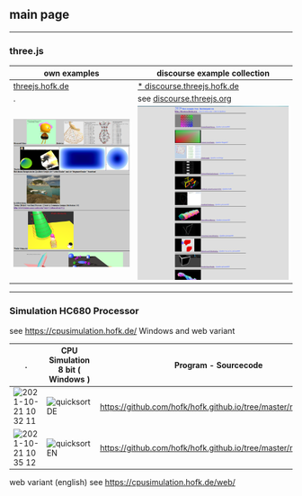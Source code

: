 ## main page ##

---

### three.js ###

own examples    | discourse example collection 
--------------- | ---------------------------- 
[threejs.hofk.de](https://threejs.hofk.de) | [* discourse.threejs.hofk.de](https://discourse.threejs.hofk.de)
 . | see [discourse.threejs.org](https://discourse.threejs.org/t/collection-of-examples-from-discourse-threejs-org/4315)
![threejs.hofk](threejs.hofk.de.png) | ![collection](collection.png)


---

### Simulation HC680 Processor ###

see https://cpusimulation.hofk.de/  Windows and web variant

 . | CPU Simulation 8 bit  ( Windows )  |  Program - Sourcecode          |   
---|-------------------|---------------------------------------------------------------- |
![2021-10-21 10 32 11](https://user-images.githubusercontent.com/27998882/138241784-4084982a-6927-4d0e-a365-c86dc8c187c2.png) | ![quicksortDE](https://user-images.githubusercontent.com/27998882/138236039-03af4290-c065-4894-b1b4-cbbe1b68492d.png) | https://github.com/hofk/hofk.github.io/tree/master/resourcesDE  |  
![2021-10-21 10 35 12](https://user-images.githubusercontent.com/27998882/138241832-a0b73f0c-05ae-448f-b0c2-2f0f49f5f5fc.png) | ![quicksortEN](https://user-images.githubusercontent.com/27998882/138240854-581fc4df-a9d2-4cb9-9046-020561e9c7c4.png) | https://github.com/hofk/hofk.github.io/tree/master/resourcesEN  |


web variant (english) see https://cpusimulation.hofk.de/web/
